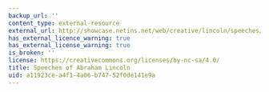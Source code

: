 ```yaml
---
backup_url: ''
content_type: external-resource
external_url: http://showcase.netins.net/web/creative/lincoln/speeches/speech.htm
has_external_licence_warning: true
has_external_license_warning: true
is_broken: ''
license: https://creativecommons.org/licenses/by-nc-sa/4.0/
title: Speeches of Abraham Lincoln
uid: a11923ce-a4f1-4a06-b747-52f0de141e9a
---
```

